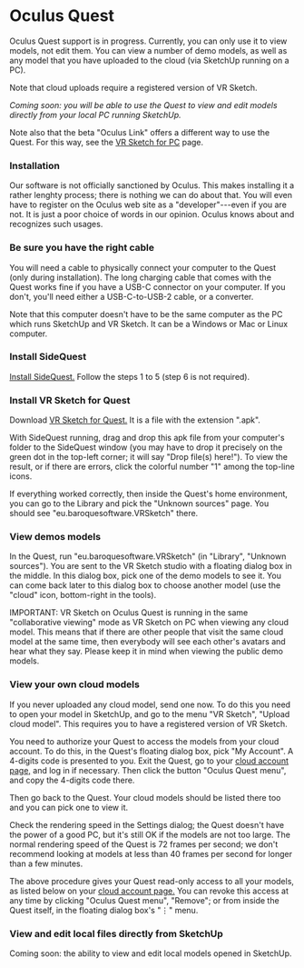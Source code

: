 # Oculus Quest

Oculus Quest support is in progress.  Currently, you can only use it to view
models, not edit them.  You can view a number of demo models, as well as any
model that you have uploaded to the cloud (via SketchUp running on a PC).

Note that cloud uploads require a registered version of VR Sketch.

*Coming soon: you will be able to use the Quest to view and edit models
directly from your local PC running SketchUp.*

Note also that the beta "Oculus Link" offers a different way to use the Quest.
For this way, see the <a href="docs-getting-started.html">VR Sketch for PC</a> page.


### Installation

Our software is not officially sanctioned by Oculus.  This makes installing it
a rather lenghty process; there is nothing we can do about that.  You will even
have to register on the Oculus web site as a "developer"---even if you are not.
It is just a poor choice of words in our opinion.  Oculus knows about and
recognizes such usages.


### Be sure you have the right cable

You will need a cable to physically connect your computer to the Quest (only
during installation).  The long charging cable that comes with the Quest works
fine if you have a USB-C connector on your computer.  If you don't, you'll need
either a USB-C-to-USB-2 cable, or a converter.

Note that this computer doesn't have to be the same computer as the PC which
runs SketchUp and VR Sketch.  It can be a Windows or Mac or Linux computer.


### Install SideQuest

<a href="https://sidequestvr.com/#/setup-howto">Install SideQuest.</a>  Follow
the steps 1 to 5 (step 6 is not required).


### Install VR Sketch for Quest

Download <a href="downloads.html">VR Sketch for Quest.</a>  It is a file with
the extension ".apk".

With SideQuest running, drag and drop this apk file from your computer's folder
to the SideQuest window (you may have to drop it precisely on the green dot in
the top-left corner; it will say "Drop file(s) here!"). To view the result, or
if there are errors, click the colorful number "1" among the top-line icons.

If everything worked correctly, then inside the Quest's home environment, you
can go to the Library and pick the "Unknown sources" page.  You should see
"eu.baroquesoftware.VRSketch" there.


### View demos models

In the Quest, run "eu.baroquesoftware.VRSketch"
(in "Library", "Unknown sources").  You are sent to the VR Sketch
studio with a floating dialog box in the middle.  In this dialog box, pick one
of the demo models to see it. You can come back later to this dialog box to
choose another model (use the "cloud" icon, bottom-right in the tools).

IMPORTANT: VR Sketch on Oculus Quest is running in the same "collaborative
viewing" mode as VR Sketch on PC when viewing any cloud model.  This means that
if there are other people that visit the same cloud model at the same time,
then everybody will see each other's avatars and hear what they say.  Please
keep it in mind when viewing the public demo models.


### View your own cloud models

If you never uploaded any cloud model, send one now.  To do this you need to
open your model in SketchUp, and go to the menu "VR Sketch", "Upload cloud
model".  This requires you to have a registered version of VR Sketch.

You need to authorize your Quest to access the models from your cloud account.
To do this, in the Quest's floating dialog box, pick "My Account".  A 4-digits
code is presented to you.  Exit the Quest, go to your <a
href="https://vrsketch.eu/cloud.html">cloud account page,</a> and log in if
necessary.  Then click the button "Oculus Quest menu", and copy the 4-digits
code there.

Then go back to the Quest.  Your cloud models should be listed there too and
you can pick one to view it.

Check the rendering speed in the Settings dialog; the Quest doesn't have the
power of a good PC, but it's still OK if the models are not too large.  The
normal rendering speed of the Quest is 72 frames per second; we don't recommend
looking at models at less than 40 frames per second for longer than a few
minutes.

The above procedure gives your Quest read-only access to all your models, as
listed below on your <a href="https://vrsketch.eu/cloud.html">cloud account
page.</a>  You can revoke this access at any time by clicking "Oculus Quest
menu", "Remove"; or from inside the Quest itself, in the floating dialog box's
"⋮" menu.


### View and edit local files directly from SketchUp

Coming soon: the ability to view and edit local models opened in SketchUp.

